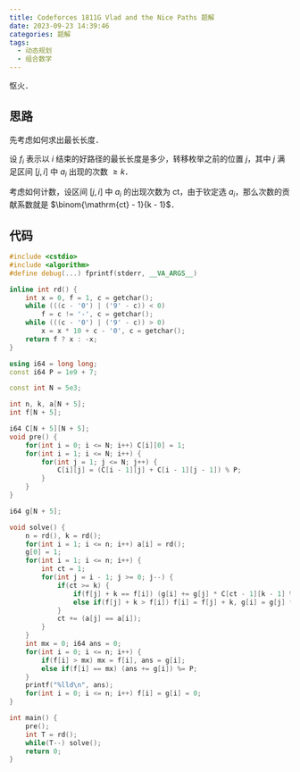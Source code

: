 ```yaml
---
title: Codeforces 1811G Vlad and the Nice Paths 题解
date: 2023-09-23 14:39:46
categories: 题解
tags:
  - 动态规划
  - 组合数学
---
```


怄火．

<!-- more -->

## 思路

先考虑如何求出最长长度．

设 $f_i$ 表示以 $i$ 结束的好路径的最长长度是多少，转移枚举之前的位置 $j$，其中 $j$ 满足区间 $[j, i]$ 中 $a_i$ 出现的次数 $\ge k$．

考虑如何计数，设区间 $[j, i]$ 中 $a_i$ 的出现次数为 $\mathrm{ct}$，由于钦定选 $a_i$，那么次数的贡献系数就是 $\binom{\mathrm{ct} - 1}{k - 1}$．

## 代码

```cpp
#include <cstdio>
#include <algorithm>
#define debug(...) fprintf(stderr, __VA_ARGS__)

inline int rd() {
	int x = 0, f = 1, c = getchar();
	while (((c - '0') | ('9' - c)) < 0)
		f = c != '-', c = getchar();
	while (((c - '0') | ('9' - c)) > 0)
		x = x * 10 + c - '0', c = getchar();
	return f ? x : -x;
}

using i64 = long long;
const i64 P = 1e9 + 7;

const int N = 5e3;

int n, k, a[N + 5];
int f[N + 5];

i64 C[N + 5][N + 5];
void pre() {
	for(int i = 0; i <= N; i++) C[i][0] = 1;
	for(int i = 1; i <= N; i++) {
		for(int j = 1; j <= N; j++) {
			C[i][j] = (C[i - 1][j] + C[i - 1][j - 1]) % P;
		}
	}
}

i64 g[N + 5];

void solve() {
	n = rd(), k = rd();
	for(int i = 1; i <= n; i++) a[i] = rd();
	g[0] = 1;
	for(int i = 1; i <= n; i++) {
		int ct = 1;
		for(int j = i - 1; j >= 0; j--) {
			if(ct >= k) {
				if(f[j] + k == f[i]) (g[i] += g[j] * C[ct - 1][k - 1] % P) %= P;
				else if(f[j] + k > f[i]) f[i] = f[j] + k, g[i] = g[j] * C[ct - 1][k - 1] % P;
			}
			ct += (a[j] == a[i]);
		}
	}
	int mx = 0; i64 ans = 0;
	for(int i = 0; i <= n; i++) {
		if(f[i] > mx) mx = f[i], ans = g[i];
		else if(f[i] == mx) (ans += g[i]) %= P;
	}
	printf("%lld\n", ans);
	for(int i = 0; i <= n; i++) f[i] = g[i] = 0;
}

int main() {
	pre();
	int T = rd();
	while(T--) solve();
	return 0;
}
```
